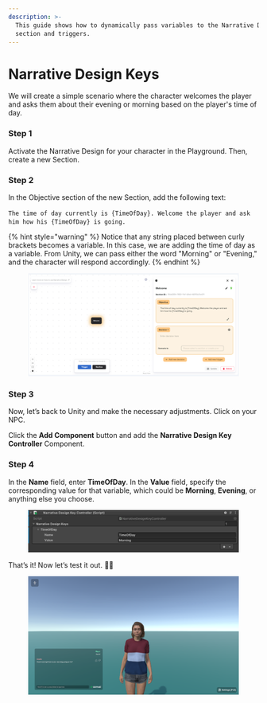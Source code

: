 ```yaml
---
description: >-
  This guide shows how to dynamically pass variables to the Narrative Design
  section and triggers.
---
```


# Narrative Design Keys

We will create a simple scenario where the character welcomes the player and asks them about their evening or morning based on the player's time of day.

### Step 1

Activate the Narrative Design for your character in the Playground. Then, create a new Section.

### Step 2

In the Objective section of the new Section, add the following text:

`The time of day currently is {TimeOfDay}. Welcome the player and ask him how his {TimeOfDay} is going.`

{% hint style="warning" %}
Notice that any string placed between curly brackets becomes a variable. In this case, we are adding the time of day as a variable. From Unity, we can pass either the word "Morning" or "Evening," and the character will respond accordingly.
{% endhint %}

<figure><img src="../../../.gitbook/assets/image (1).png" alt=""><figcaption></figcaption></figure>

### Step 3

Now, let’s back to Unity and make the necessary adjustments. Click on your NPC.

Click the **Add Component** button and add the **Narrative Design Key Controller** Component.

### Step 4

In the **Name** field, enter **TimeOfDay**. In the **Value** field, specify the corresponding value for that variable, which could be **Morning**, **Evening**, or anything else you choose.

<figure><img src="../../../.gitbook/assets/Unity_ND_Keys.png" alt=""><figcaption></figcaption></figure>

That’s it! Now let’s test it out. :tada::sunglasses:

<figure><img src="../../../.gitbook/assets/Unity_ND_Keys_Test.png" alt=""><figcaption></figcaption></figure>

